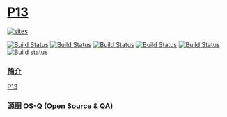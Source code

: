 ﻿# [P13](https://github.com/OS-Q/P13)

[![sites](http://182.61.61.133/link/resources/OSQ.png)](http://www.OS-Q.com)

[![Build Status](https://github.com/OS-Q/P13/workflows/macos/badge.svg)](https://github.com/OS-Q/P13/actions/workflows/macos.yml)
[![Build Status](https://github.com/OS-Q/P13/workflows/ubuntu/badge.svg)](https://github.com/OS-Q/P13/actions/workflows/ubuntu.yml)
[![Build Status](https://github.com/OS-Q/P13/workflows/windows/badge.svg)](https://github.com/OS-Q/P13/actions/workflows/windows.yml)
[![Build Status](https://github.com/OS-Q/P13/workflows/PlatformIO/badge.svg)](https://github.com/OS-Q/P13/actions/workflows/platformio.yml)
[![Build Status](https://travis-ci.com/OS-Q/P13.svg?branch=master)](https://travis-ci.com/OS-Q/P13)
[![Build status](https://ci.appveyor.com/api/projects/status/2k7vnde38o142o0u?svg=true)](https://ci.appveyor.com/project/Qitas/P13)

### [简介](https://github.com/OS-Q/P13/wiki)

[P13](https://github.com/OS-Q/P13)

### [源圈 OS-Q (Open Source & QA) ](http://www.OS-Q.com)
